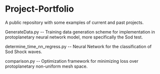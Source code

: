 # Project-Portfolio
A public repository with some examples of current and past projects.


GenerateData.py -- Training data generation scheme for implementation in protoplanetary neural network model, more specifically the Sod test.


determine_time_nn_regress.py -- Neural Network for the classification of Sod Shock waves.


comparison.py -- Optimization framework for minimizing loss over protoplanetary non-uniform mesh space. 
